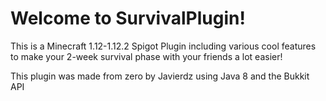 # Welcome to SurvivalPlugin!
This is a Minecraft 1.12-1.12.2 Spigot Plugin including various cool features to make your 2-week survival phase with your friends a lot easier!

This plugin was made from zero by Javierdz using Java 8 and the Bukkit API
